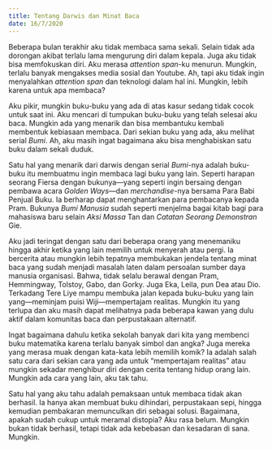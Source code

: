```yaml
---
title: Tentang Darwis dan Minat Baca
date: 16/7/2020
---
```

Beberapa bulan terakhir aku tidak membaca sama sekali. Selain tidak ada dorongan akibat terlalu lama mengurung diri dalam kepala. Juga aku tidak bisa memfokuskan diri. Aku merasa *attention span*-ku menurun. Mungkin, terlalu banyak mengakses media sosial dan Youtube. Ah, tapi aku tidak ingin menyalahkan *attention span* dan teknologi dalam hal ini. Mungkin, lebih karena untuk apa membaca?

Aku pikir, mungkin buku-buku yang ada di atas kasur sedang tidak cocok untuk saat ini. Aku mencari di tumpukan buku-buku yang telah selesai aku baca. Mungkin ada yang menarik dan bisa membantuku kembali membentuk kebiasaan membaca. Dari sekian buku yang ada, aku melihat serial *Bumi*. Ah, aku masih ingat bagaimana aku bisa menghabiskan satu buku dalam sekali duduk.

Satu hal yang menarik dari darwis dengan serial *Bumi*-nya adalah buku-buku itu membuatmu ingin membaca lagi buku yang lain. Seperti harapan seorang Fiersa dengan bukunya—yang seperti ingin bersaing dengan pembawa acara *Golden Ways*—dan *merchandise*-nya bersama Para Babi Penjual Buku. Ia berharap dapat menghantarkan para pembacanya kepada Pram. Bukunya *Bumi Manusia* sudah seperti menjelma bagai kitab bagi para mahasiswa baru selain *Aksi Massa* Tan dan *Catatan Seorang Demonstran* Gie.

Aku jadi teringat dengan satu dari beberapa orang yang menemaniku hingga akhir ketika yang lain memilih untuk menyerah atau pergi. Ia bercerita atau mungkin lebih tepatnya membukakan jendela tentang minat baca yang sudah menjadi masalah laten dalam persoalan sumber daya manusia organisasi. Bahwa, tidak selalu berawal dengan Pram, Hemmingway, Tolstoy, Gabo, dan Gorky. Juga Eka, Leila, pun Dea atau Dio. Terkadang Tere Liye mampu membuka jalan kepada buku-buku yang lain yang—meminjam puisi Wiji—mempertajam realitas. Mungkin itu yang terlupa dan aku masih dapat melihatnya pada beberapa kawan yang dulu aktif dalam komunitas baca dan perpustakaan alternatif.

Ingat bagaimana dahulu ketika sekolah banyak dari kita yang membenci buku matematika karena terlalu banyak simbol dan angka? Juga mereka yang merasa muak dengan kata-kata lebih memilih komik? Ia adalah salah satu cara dari sekian cara yang ada untuk “mempertajam realitas” atau mungkin sekadar menghibur diri dengan cerita tentang hidup orang lain. Mungkin ada cara yang lain, aku tak tahu.

Satu hal yang aku tahu adalah pemaksaan untuk membaca tidak akan berhasil. Ia hanya akan membuat buku dihindari, perpustakaan sepi, hingga kemudian pembakaran memunculkan diri sebagai solusi. Bagaimana, apakah sudah cukup untuk meramal distopia? Aku rasa belum. Mungkin bukan tidak berhasil, tetapi tidak ada kebebasan dan kesadaran di sana. Mungkin.
